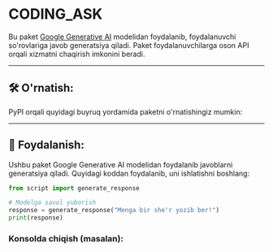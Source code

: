 # CODING_ASK

Bu paket [Google Generative AI](https://cloud.google.com/generative-ai) modelidan foydalanib, foydalanuvchi so'rovlariga javob generatsiya qiladi. Paket foydalanuvchilarga oson API orqali xizmatni chaqirish imkonini beradi.

---

## 🛠 O'rnatish:

PyPI orqali quyidagi buyruq yordamida paketni o'rnatishingiz mumkin:

---

## 🚀 Foydalanish:

Ushbu paket Google Generative AI modelidan foydalanib javoblarni generatsiya qiladi. Quyidagi koddan foydalanib, uni ishlatishni boshlang:

```python
from script import generate_response

# Modelga savol yuborish
response = generate_response("Menga bir she'r yozib ber!")
print(response)
```

### Konsolda chiqish (masalan):